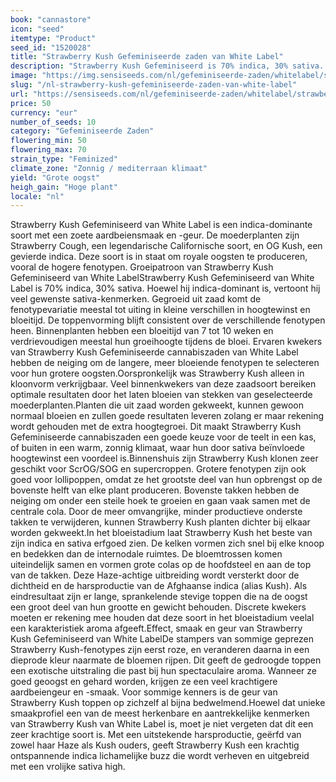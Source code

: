 ```yaml
---
book: "cannastore"
icon: "seed"
itemtype: "Product"
seed_id: "1520028"
title: "Strawberry Kush Gefeminiseerde zaden van White Label"
description: "Strawberry Kush Gefeminiseerd is 70% indica, 30% sativa. Het heeft een uitgesproken bessenaroma en -smaak, en een intense, ontspannende en vrolijke high."
image: "https://img.sensiseeds.com/nl/gefeminiseerde-zaden/whitelabel/strawberry-kush-image.png"
slug: "/nl-strawberry-kush-gefeminiseerde-zaden-van-white-label"
url: "https://sensiseeds.com/nl/gefeminiseerde-zaden/whitelabel/strawberry-kush?a_aid=cannastore"
price: 50
currency: "eur"
number_of_seeds: 10
category: "Gefeminiseerde Zaden"
flowering_min: 50
flowering_max: 70
strain_type: "Feminized"
climate_zone: "Zonnig / mediterraan klimaat"
yield: "Grote oogst"
heigh_gain: "Hoge plant"
locale: "nl"
---
```

Strawberry Kush Gefeminiseerd van White Label is een indica-dominante soort met een zoete aardbeiensmaak en -geur. De moederplanten zijn Strawberry Cough, een legendarische Californische soort, en OG Kush, een gevierde indica. Deze soort is in staat om royale oogsten te produceren, vooral de hogere fenotypen. Groeipatroon van Strawberry Kush Gefeminiseerd van White LabelStrawberry Kush Gefeminiseerd van White Label is 70% indica, 30% sativa. Hoewel hij indica-dominant is, vertoont hij veel gewenste sativa-kenmerken. Gegroeid uit zaad komt de fenotypevariatie meestal tot uiting in kleine verschillen in hoogtewinst en bloeitijd. De toppenvorming blijft consistent over de verschillende fenotypen heen. Binnenplanten hebben een bloeitijd van 7 tot 10 weken en verdrievoudigen meestal hun groeihoogte tijdens de bloei. Ervaren kwekers van Strawberry Kush Gefeminiseerde cannabiszaden van White Label hebben de neiging om de langere, meer bloeiende fenotypen te selecteren voor hun grotere oogsten.Oorspronkelijk was Strawberry Kush alleen in kloonvorm verkrijgbaar. Veel binnenkwekers van deze zaadsoort bereiken optimale resultaten door het laten bloeien van stekken van geselecteerde moederplanten.Planten die uit zaad worden gekweekt, kunnen gewoon normaal bloeien en zullen goede resultaten leveren zolang er maar rekening wordt gehouden met de extra hoogtegroei. Dit maakt Strawberry Kush Gefeminiseerde cannabiszaden een goede keuze voor de teelt in een kas, of buiten in een warm, zonnig klimaat, waar hun door sativa beïnvloede hoogtewinst een voordeel is.Binnenshuis zijn Strawberry Kush klonen zeer geschikt voor ScrOG/SOG en supercroppen. Grotere fenotypen zijn ook goed voor lollipoppen, omdat ze het grootste deel van hun opbrengst op de bovenste helft van elke plant produceren. Bovenste takken hebben de neiging om onder een steile hoek te groeien en gaan vaak samen met de centrale cola. Door de meer omvangrijke, minder productieve onderste takken te verwijderen, kunnen Strawberry Kush planten dichter bij elkaar worden gekweekt.In het bloeistadium laat Strawberry Kush het beste van zijn indica en sativa erfgoed zien. De kelken vormen zich snel bij elke knoop en bedekken dan de internodale ruimtes. De bloemtrossen komen uiteindelijk samen en vormen grote colas op de hoofdsteel en aan de top van de takken. Deze Haze-achtige uitbreiding wordt versterkt door de dichtheid en de harsproductie van de Afghaanse indica (alias Kush). Als eindresultaat zijn er lange, sprankelende stevige toppen die na de oogst een groot deel van hun grootte en gewicht behouden. Discrete kwekers moeten er rekening mee houden dat deze soort in het bloeistadium veelal een karakteristiek aroma afgeeft.Effect, smaak en geur van Strawberry Kush Gefeminiseerd van White LabelDe stampers van sommige geprezen Strawberry Kush-fenotypes zijn eerst roze, en veranderen daarna in een dieprode kleur naarmate de bloemen rijpen. Dit geeft de gedroogde toppen een exotische uitstraling die past bij hun spectaculaire aroma. Wanneer ze goed geoogst en gehard worden, krijgen ze een veel krachtigere aardbeiengeur en -smaak. Voor sommige kenners is de geur van Strawberry Kush toppen op zichzelf al bijna bedwelmend.Hoewel dat unieke smaakprofiel een van de meest herkenbare en aantrekkelijke kenmerken van Strawberry Kush van White Label is, moet je niet vergeten dat dit een zeer krachtige soort is. Met een uitstekende harsproductie, geërfd van zowel haar Haze als Kush ouders, geeft Strawberry Kush een krachtig ontspannende indica lichamelijke buzz die wordt verheven en uitgebreid met een vrolijke sativa high.
